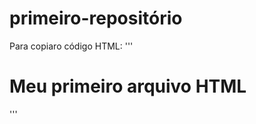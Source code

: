 # primeiro-repositório

Para copiaro código HTML:
'''
<html>
  <h1>Meu primeiro arquivo HTML</h1>
</html>
 '''

